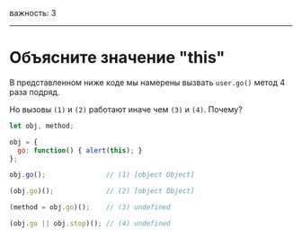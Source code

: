 важность: 3

---

# Объясните значение "this"

В представленном ниже коде мы намерены вызвать `user.go()` метод 4 раза подряд.

Но вызовы `(1)` и `(2)` работают иначе чем `(3)` и `(4)`. Почему?

```js run no-beautify
let obj, method;

obj = {
  go: function() { alert(this); }
};

obj.go();               // (1) [object Object]

(obj.go)();             // (2) [object Object]

(method = obj.go)();    // (3) undefined

(obj.go || obj.stop)(); // (4) undefined
```

